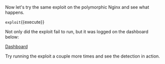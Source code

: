 Now let's try the same exploit on the polymorphic Nginx and see what happens.

`exploit`{{execute}}

Not only did the exploit fail to run, but it was logged on the dashboard below: 

[Dashboard](https://[[HOST_SUBDOMAIN]]-8080-[[KATACODA_HOST]].environments.katacoda.com/)

Try running the exploit a couple more times and see the detection in action.
